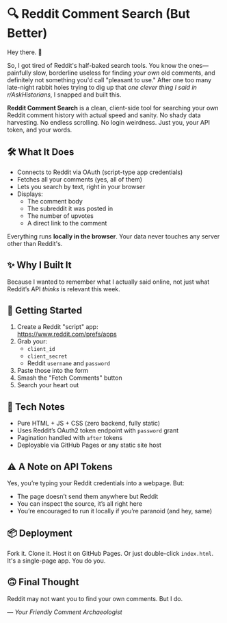 # 🔍 Reddit Comment Search (But Better)

Hey there. 👋

So, I got tired of Reddit's half-baked search tools. You know the ones—painfully slow, borderline useless for finding *your own* old comments, and definitely not something you'd call "pleasant to use." After one too many late-night rabbit holes trying to dig up that *one clever thing I said in r/AskHistorians*, I snapped and built this.

**Reddit Comment Search** is a clean, client-side tool for searching your own Reddit comment history with actual speed and sanity. No shady data harvesting. No endless scrolling. No login weirdness. Just you, your API token, and your words.

## 🛠 What It Does

- Connects to Reddit via OAuth (script-type app credentials)
- Fetches all your comments (yes, all of them)
- Lets you search by text, right in your browser
- Displays:
  - The comment body
  - The subreddit it was posted in
  - The number of upvotes
  - A direct link to the comment

Everything runs **locally in the browser**. Your data never touches any server other than Reddit's.

## ✨ Why I Built It

Because I wanted to remember what I actually said online, not just what Reddit’s API *thinks* is relevant this week.

## 🚀 Getting Started

1. Create a Reddit "script" app:  
   https://www.reddit.com/prefs/apps
2. Grab your:
   - `client_id`
   - `client_secret`
   - Reddit `username` and `password`
3. Paste those into the form
4. Smash the "Fetch Comments" button
5. Search your heart out

## 🧠 Tech Notes

- Pure HTML + JS + CSS (zero backend, fully static)
- Uses Reddit’s OAuth2 token endpoint with `password` grant
- Pagination handled with `after` tokens
- Deployable via GitHub Pages or any static site host

## ⚠️ A Note on API Tokens

Yes, you’re typing your Reddit credentials into a webpage. But:
- The page doesn’t send them anywhere but Reddit
- You can inspect the source, it’s all right here
- You’re encouraged to run it locally if you’re paranoid (and hey, same)

## 📦 Deployment

Fork it. Clone it. Host it on GitHub Pages. Or just double-click `index.html`. It's a single-page app. You do you.

## 🙃 Final Thought

Reddit may not want you to find your own comments. But I do.

— *Your Friendly Comment Archaeologist*
